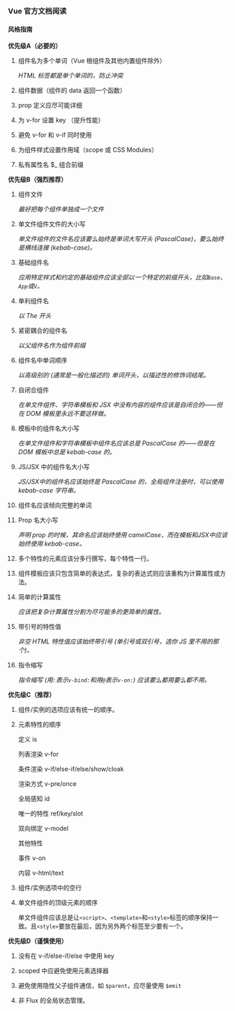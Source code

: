 ### Vue 官方文档阅读

#### 风格指南

**优先级A（必要的）**

1. 组件名为多个单词（Vue 根组件及其他内置组件除外）

    *HTML 标签都是单个单词的，防止冲突*

2. 组件数据（组件的 data 返回一个函数）

3. prop 定义应尽可能详细

4. 为 v-for 设置 key （提升性能）

5. 避免 v-for 和 v-if 同时使用

6. 为组件样式设置作用域（scope 或 CSS Modules）

7. 私有属性名 $_ 组合前缀

**优先级B（强烈推荐）**

1. 组件文件

   *最好把每个组件单独成一个文件*

2. 单文件组件文件的大小写

   *单文件组件的文件名应该要么始终是单词大写开头 (PascalCase)，要么始终是横线连接 (kebab-case)。*

3. 基础组件名

   *应用特定样式和约定的基础组件应该全部以一个特定的前缀开头，比如`Base`、`App`或`V`。*

4. 单利组件名

   *以 The 开头*

5. 紧密耦合的组件名

   *以父组件名作为组件前缀*

6. 组件名中单词顺序

   *以高级别的 (通常是一般化描述的) 单词开头，以描述性的修饰词结尾。*

7. 自闭合组件

   *在单文件组件、字符串模板和 JSX 中没有内容的组件应该是自闭合的——但在 DOM 模板里永远不要这样做。*

8. 模板中的组件名大小写

   *在单文件组件和字符串模板中组件名应该总是 PascalCase 的——但是在 DOM 模板中总是 kebab-case 的。*

9. JS/JSX 中的组件名大小写

   *JS/JSX中的组件名应该始终是 PascalCase 的，全局组件注册时，可以使用 kebab-case 字符串。*

10. 组件名应该倾向完整的单词

11. Prop 名大小写

    *声明 prop 的时候，其命名应该始终使用 camelCase，而在模板和JSX中应该始终使用 kebab-case。* 

12. 多个特性的元素应该分多行撰写，每个特性一行。

13. 组件模板应该只包含简单的表达式，复杂的表达式则应该重构为计算属性或方法。

14. 简单的计算属性

    *应该把复杂计算属性分割为尽可能多的更简单的属性。*

15. 带引号的特性值

    *非空 HTML 特性值应该始终带引号 (单引号或双引号，选你 JS 里不用的那个)。*

16. 指令缩写

    *指令缩写 (用`:`表示`v-bind:`和用`@`表示`v-on:`) 应该要么都用要么都不用。*

**优先级C（推荐）**

1. 组件/实例的选项应该有统一的顺序。

2. 元素特性的顺序

   定义 is

   列表渲染  v-for

   条件渲染 v-if/else-if/else/show/cloak

   渲染方式 v-pre/once

   全局感知 id

   唯一的特性 ref/key/slot

   双向绑定 v-model

   其他特性

   事件 v-on

   内容  v-html/text

3. 组件/实例选项中的空行

4. 单文件组件的顶级元素的顺序

   单文件组件应该总是让`<script>`、`<template>`和`<style>`标签的顺序保持一致。且`<style>`要放在最后，因为另外两个标签至少要有一个。

**优先级D（谨慎使用）**

1. 没有在 v-if/else-if/else 中使用 key

2. scoped 中应避免使用元素选择器

3. 避免使用隐性父子组件通信，如 `$parent`，应尽量使用 `$emit`

4. 非 Flux 的全局状态管理。
